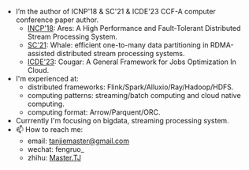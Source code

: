 - I’m the author of ICNP'18 & SC'21 & ICDE'23 CCF-A computer conference paper author.
  - [INCP'18](https://ieeexplore.ieee.org/document/8526815): Ares: A High Performance and Fault-Tolerant Distributed Stream Processing System.
  - [SC'21](https://dl.acm.org/doi/10.1145/3458817.3476192): Whale: efficient one-to-many data partitioning in RDMA-assisted distributed stream processing systems.
  - [ICDE'23](https://doi.org/10.1109/ICDE55515.2023.00262): Cougar: A General Framework for Jobs Optimization In Cloud.
- I'm experienced at:
  - distributed frameworks: Flink/Spark/Alluxio/Ray/Hadoop/HDFS.
  - computing patterns: streaming/batch computing and cloud native computing.
  - computing format: Arrow/Parquent/ORC.
- Currrently I'm focusing on bigdata, streaming processing system.
- 📫 How to reach me:
  - email: tanjiemaster@gmail.com
  - wechat: fengruo_
  - zhihu: [Master.TJ](https://www.zhihu.com/people/mastertTJ)
